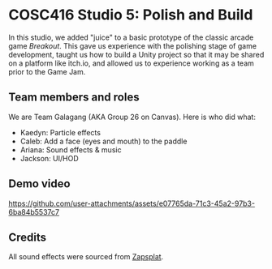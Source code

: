 # COSC416 Studio 5: Polish and Build

In this studio, we added "juice" to a basic prototype of the classic arcade game _Breakout_. This gave us experience with the polishing stage of game development, taught us how to build a Unity project so that it may be shared on a platform like itch.io, and allowed us to experience working as a team prior to the Game Jam.

## Team members and roles

We are Team Galagang (AKA Group 26 on Canvas). Here is who did what:

- Kaedyn: Particle effects
- Caleb: Add a face (eyes and mouth) to the paddle
- Ariana: Sound effects & music
- Jackson: UI/HOD

## Demo video


https://github.com/user-attachments/assets/e07765da-71c3-45a2-97b3-6ba84b5537c7



## Credits

All sound effects were sourced from [Zapsplat](https://www.zapsplat.com/).
